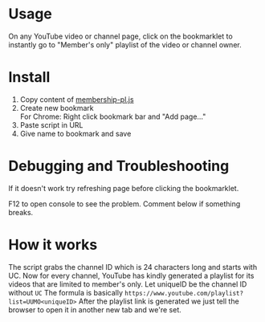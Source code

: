 # Usage
On any YouTube video or channel page, click on the bookmarklet to instantly go to "Member's only" playlist of the video or channel owner.

# Install
1. Copy content of [membership-pl.js](#file-membership-pl-js)
2. Create new bookmark  
    For Chrome: Right click bookmark bar and "Add page..."
4. Paste script in URL
5. Give name to bookmark and save


# Debugging and Troubleshooting
If it doesn't work try refreshing page before clicking the bookmarklet.

F12 to open console to see the problem. Comment below if something breaks.

# How it works
The script grabs the channel ID which is 24 characters long and starts with UC.
Now for every channel, YouTube has kindly generated a playlist for its videos that are limited to member's only.
Let uniqueID be the channel ID without `UC`
The formula is basically `https://www.youtube.com/playlist?list=UUMO<uniqueID>`
After the playlist link is generated we just tell the browser to open it in another new tab and we're set.